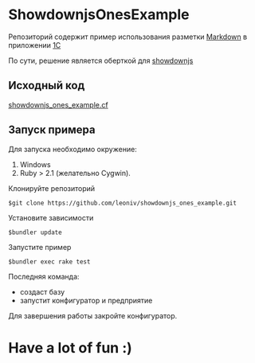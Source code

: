 # ShowdownjsOnesExample

Репозиторий содержит пример использования разметки
[Markdown](http://daringfireball.net/projects/markdown/) в приложении
[1С](http://1c.ru)

По сути, решение является оберткой для [showdownjs](https://github.com/showdownjs/showdown)

## Исходный код

[showdownjs_ones_example.cf](showdownjs_ones_example.cf)

## Запуск примера

Для запуска необходимо окружение:

1. Windows
2. Ruby > 2.1 (желательно Cygwin).

Клонируйте репозиторий

    $git clone https://github.com/leoniv/showdownjs_ones_example.git

Установите зависимости

    $bundler update

Запустите пример

    $bundler exec rake test

Последняя команда:
- создаст базу
- запустит конфигуратор и предприятие

Для завершения работы закройте конфигуратор.

# Have a lot of fun :)
